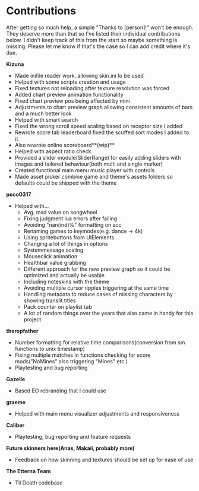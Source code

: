 # Contributions

After getting so much help, a simple "Thanks to \[person]!" won't be enough. They deserve more than that so I've listed their individual contributions below. I didn't keep track of this from the start so maybe something is missing. Please let me know if that's the case so I can add credit where it's due.



**Kizuna**

* Made inifile reader work, allowing skin.ini to be used
* Helped with some scripts creation and usage
* Fixed textures not reloading after texture resolution was forced
* Added chart preview animation functionality
* Fixed chart preview pos being affected by mini
* Adjustments to chart preview graph allowing consistent amounts of bars and a much better look
* Helped with smart search
* Fixed the wrong scroll speed scaling based on receptor size I added
* Rewrote score tab leaderboard fixed the scuffed sort modes I added to it
* Also rewrote online scoreboard**(wip)**
* Helped with aspect ratio check
* Provided a slider module(SliderRange) for easily adding sliders with images and tailored behaviour(both multi and single marker)
* Created functional main menu music player with controls
* Made asset picker combine game and theme's assets folders so defaults could be shipped with the theme



**poco0317**

* Helped with...
  * Avg. msd value on songwheel
  * Fixing judgment lua errors after failing
  * Avoiding "nan(ind)%" formatting on acc
  * Renaming games to keymodes(e.g. dance -> 4k)
  * Using spritebuttons from UIElements
  * Changing a lot of things in options
  * Systemmessage scaling
  * Mouseclick animation
  * Healthbar value grabbing
  * Different approach for the new preview graph so it could be optimized and actually be usable
  * Including noteskins with the theme
  * Avoiding multiple cursor ripples triggering at the same time
  * Handling metadata to reduce cases of missing characters by showing translit titles
  * Pack counter on playlist tab
  * A lot of random things over the years that also came in handy for this project



**theropfather**

* Number formatting for relative time comparisons(conversion from sm functions to unix timestamp)
* Fixing multiple matches in functions checking for score mods("NoMines" also triggering "Mines" etc.)
* Playtesting and bug reporting



**Gazelle**

* Based EO rebranding that I could use



**graeme**

* Helped with main menu visualizer adjustments and responsiveness



**Caliber**

* Playtesting, bug reporting and feature requests



**Future skinners here(Anas, Makaii, probably more)**

* Feedback on how skinning and textures should be set up for ease of use



**The Etterna Team**

* Til Death codebase
